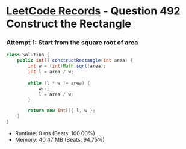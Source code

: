 # [LeetCode Records](../../README.md) - Question 492 Construct the Rectangle

### Attempt 1: Start from the square root of area
```java
class Solution {
    public int[] constructRectangle(int area) {
        int w = (int)Math.sqrt(area);
        int l = area / w;
        
        while (l * w != area) {
            w--;
            l = area / w;
        }

        return new int[]{ l, w };
    }
}
```
- Runtime: 0 ms (Beats: 100.00%)
- Memory: 40.47 MB (Beats: 94.75%)

<br>
